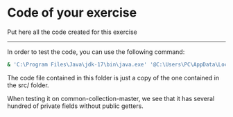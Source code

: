 # Code of your exercise

Put here all the code created for this exercise

---

In order to test the code, you can use the following command:

```bash
& 'C:\Program Files\Java\jdk-17\bin\java.exe' '@C:\Users\PC\AppData\Local\Temp\cp_2jrver21jq8p5h18v14kpnt75.argfile' 'fr.istic.vv.Main' ".\code\Exercise4\testExample\" ".\code\Exercise4\report.html"
```

The code file contained in this folder is just a copy of the one contained in the src/ folder.

When testing it on common-collection-master, we see that it has several hundred of 
private fields without public getters.